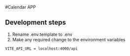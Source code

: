 #Calendar APP

## Development steps

1. Rename .env.template to .env
2. Make any required change to the environment variables

```
VITE_API_URL = localhost:4000/api

```
